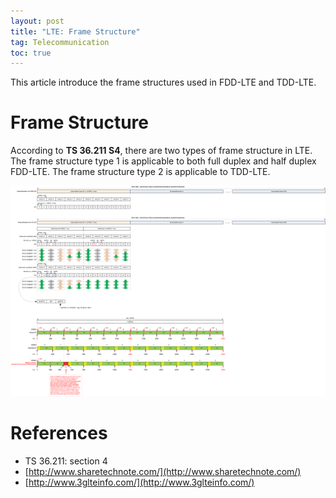 ```yaml
---
layout: post
title: "LTE: Frame Structure"
tag: Telecommunication
toc: true
---
```


This article introduce the frame structures used in FDD-LTE and TDD-LTE.

<!--more-->

# Frame Structure

According to **TS 36.211 S4**, there are two types of frame structure in LTE. The frame structure type 1 is applicable to both full duplex and half duplex FDD-LTE. The frame structure type 2 is applicable to TDD-LTE.

![R8_TS36.211_S4_Frame_Type](/assets/R8_TS36.211_S4_Frame_Type.png)

# References

* TS 36.211: section 4
* [http://www.sharetechnote.com/](http://www.sharetechnote.com/)
* [http://www.3glteinfo.com/](http://www.3glteinfo.com/)
